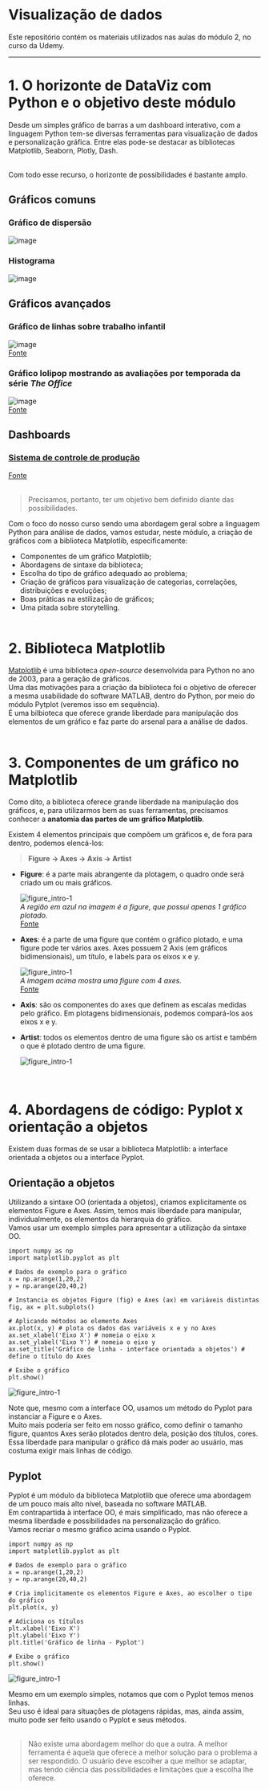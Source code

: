 # **Visualização de dados**
Este repositório contém os materiais utilizados nas aulas do módulo 2, no curso da Udemy.
***

# **1. O horizonte de DataViz com Python e o objetivo deste módulo**

Desde um simples gráfico de barras a um dashboard interativo, com a linguagem Python tem-se diversas ferramentas para visualização de dados e personalização gráfica. Entre elas pode-se destacar as bibliotecas Matplotlib, Seaborn, Plotly, Dash.
<br><br>

Com todo esse recurso, o horizonte de possibilidades é bastante amplo. 
<br>

## **Gráficos comuns**

### Gráfico de dispersão
![image](https://github.com/lucas-mdsena/python_udemy_module_3/assets/93884007/6df57e1e-d100-4da7-8a2b-28b802092961)
<br>
### Histograma
![image](https://github.com/lucas-mdsena/python_udemy_module_3/assets/93884007/19f057eb-9c29-474e-b32f-bf6cd0683b1c)

## **Gráficos avançados**

### Gráfico de linhas sobre trabalho infantil
![image](https://github.com/lucas-mdsena/python_udemy_module_3/assets/93884007/d2258955-fc8c-4272-b0db-d9ebf6769a3f)<br>
[Fonte](https://python-graph-gallery.com/web-lineplots-and-area-chart-the-economist/)
<br>
### Gráfico lolipop mostrando as avaliações por temporada da série *The Office*
![image](https://github.com/lucas-mdsena/python_udemy_module_3/assets/93884007/3dc60a74-a7bf-4872-807a-78f7188abf4d)<br>
[Fonte](https://python-graph-gallery.com/web-lollipop-plot-with-python-the-office/)
<br>

## **Dashboards**
### [Sistema de controle de produção](https://dash.gallery/dash-manufacture-spc-dashboard/)
[Fonte](https://github.com/plotly/dash-sample-apps/tree/main/apps/dash-manufacture-spc-dashboard)
<br><br>

> Precisamos, portanto, ter um objetivo bem definido diante das possibilidades.

Com o foco do nosso curso sendo uma abordagem geral sobre a linguagem Python para análise de dados, vamos estudar, neste módulo, a criação de gráficos com a biblioteca Matplotlib, especificamente:
- Componentes de um gráfico Matplotlib;
- Abordagens de sintaxe da biblioteca;
- Escolha do tipo de gráfico adequado ao problema;
- Criação de gráficos para visualização de categorias, correlações, distribuições e evoluções;
- Boas práticas na estilização de gráficos;
- Uma pitada sobre storytelling.
<br><br>

# **2. Biblioteca Matplotlib**

[Matplotlib](https://matplotlib.org/) é uma biblioteca *open-source* desenvolvida para Python no ano de 2003, para a geração de gráficos.<br>
Uma das motivações para a criação da biblioteca foi o objetivo de oferecer a mesma usabilidade do software MATLAB, dentro do Python, por meio do módulo Pytplot (veremos isso em sequência).<br>
É uma bilbioteca que oferece grande liberdade para manipulação dos elementos de um gráfico e faz parte do arsenal para a análise de dados.
<br><br>

# **3. Componentes de um gráfico no Matplotlib**

Como dito, a biblioteca oferece grande liberdade na manipulação dos gráficos, e, para utilizarmos bem as suas ferramentas, precisamos conhecer a **anatomia das partes de um gráfico Matplotlib**.
<br>

Existem 4 elementos principais que compõem um gráficos e, de fora para dentro, podemos elencá-los:<br> 
> **Figure -> Axes -> Axis -> Artist**

- **Figure**: é a parte mais abrangente da plotagem, o quadro onde será criado um ou mais gráficos.
  <br>

  ![figure_intro-1](Imagens/figure_intro-1.png)
  <br>
  *A região em azul na imagem é a figure, que possui apenas 1 gráfico plotado.*
  <br>
  [Fonte](https://matplotlib.org/stable/users/explain/figure/figure_intro.html#figure-intro)
  <br>

- **Axes**: é a parte de uma figure que contém o gráfico plotado, e uma figure pode ter vários axes. Axes possuem 2 Axis (em gráficos bidimensionais), um título, e labels para os eixos x e y.
  <br>

  ![figure_intro-1](Imagens/figure_intro-2.png)
  <br>
  *A imagem acima mostra uma figure com 4 axes.*
  <br>
  [Fonte](https://matplotlib.org/stable/users/explain/figure/figure_intro.html#figure-intro)
  <br>

- **Axis**: são os componentes do axes que definem as escalas medidas pelo gráfico. Em plotagens bidimensionais, podemos compará-los aos eixos x e y.
- **Artist**: todos os elementos dentro de uma figure são os artist e também o que é plotado dentro de uma figure.
  <br>

  ![figure_intro-1](Imagens/anatomy.webp)
  
<br>

# **4. Abordagens de código: Pyplot x orientação a objetos**

Existem duas formas de se usar a biblioteca Matplotlib: a interface orientada a objetos ou a interface Pyplot.<br>

## Orientação a objetos
Utilizando a sintaxe OO (orientada a objetos), criamos explicitamente os elementos Figure e Axes. Assim, temos mais liberdade para manipular, individualmente, os elementos da hierarquia do gráfico.<br>
Vamos usar um exemplo simples para apresentar a utilização da sintaxe OO.
```
import numpy as np
import matplotlib.pyplot as plt

# Dados de exemplo para o gráfico
x = np.arange(1,20,2)
y = np.arange(20,40,2)

# Instancia os objetos Figure (fig) e Axes (ax) em variáveis distintas 
fig, ax = plt.subplots()

# Aplicando métodos ao elemento Axes
ax.plot(x, y) # plota os dados das variáveis x e y no Axes
ax.set_xlabel('Eixo X') # nomeia o eixo x
ax.set_ylabel('Eixo Y') # nomeia o eixo y
ax.set_title('Gráfico de linha - interface orientada a objetos') # define o título do Axes

# Exibe o gráfico
plt.show()
```
![figure_intro-1](Imagens/grafico_oop.png)
<br>

Note que, mesmo com a interface OO, usamos um método do Pyplot para instanciar a Figure e o Axes.
<br>
Muito mais poderia ser feito em nosso gráfico, como definir o tamanho figure, quantos Axes serão plotados dentro dela, posição dos títulos, cores. Essa liberdade para manipular o gráfico dá mais poder ao usuário, mas costuma exigir mais linhas de código.
<br>

## **Pyplot**
Pyplot é um módulo da biblioteca Matplotlib que oferece uma abordagem de um pouco mais alto nível, baseada no software MATLAB.
<br>
Em contrapartida à interface OO, é mais simplificado, mas não oferece a mesma liberdade e possibilidades na personalização do gráfico.
<br>
Vamos recriar o mesmo gráfico acima usando o Pyplot.

```
import numpy as np
import matplotlib.pyplot as plt

# Dados de exemplo para o gráfico
x = np.arange(1,20,2)
y = np.arange(20,40,2)

# Cria implicitamente os elementos Figure e Axes, ao escolher o tipo do gráfico
plt.plot(x, y)

# Adiciona os títulos
plt.xlabel('Eixo X')
plt.ylabel('Eixo Y')
plt.title('Gráfico de linha - Pyplot')

# Exibe o gráfico
plt.show()
```
![figure_intro-1](Imagens/grafico_pyplot.png)
<br>

Mesmo em um exemplo simples, notamos que com o Pyplot temos menos linhas.
<br>
Seu uso é ideal para situações de plotagens rápidas, mas, ainda assim, muito pode ser feito usando o Pyplot e seus métodos. 
<br>
<br>

> Não existe uma abordagem melhor do que a outra. A melhor ferramenta é aquela que oferece a melhor solução para o problema a ser respondido.
> O usuário deve escolher a que melhor se adaptar, mas tendo ciência das possibilidades e limitações que a escolha lhe oferece.





